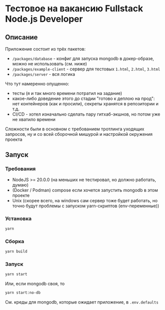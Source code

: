 # Тестовое на вакансию Fullstack Node.js Developer

## Описание
Приложение состоит из трёх пакетов:
- `/packages/database` - конфиг для запуска mongodb в докер-образе, можно не использовать (см. ниже)
- `/packages/example-client` - сервер для тестовых `1.html`, `2.html`, `3.html`
- `/packages/server` - вся логика

Что тут намеренно опущенно:
- тесты (я и так много времени потратил на задание)
- какое-либо доведение этого до стадии "готово к деплою на прод": нет контейнеров (как и просили), секреты хранятся в репозитории и т.д.
- CI/CD - хотел изначально сделать пару гитхаб-экшнов, но потом уже не хватило времени

Сложности были в основном с требованием тротлинга уходящих запросов, ну и со всей
сборочной мишурой и настройкой окружения проекта

## Запуск

### Требования
- NodeJS >= 20.0.0 (на меньших не тестировал, но должно работать, думаю)
- (Docker / Podman) compose если хочется запустить mongodb в этом проекте
- Unix (скорее всего, на windows сам сервер тоже будет работать, но точно будут проблемы с запуском yarn-скриптов (env-переменные))

### Установка
```bash
yarn
```

### Сборка
```bash
yarn build
```

### Запуск
```bash
yarn start
```

Или, если mongodb своя, то
```bash
yarn start:no-db
```
См. креды для mongodb, которые ожидает приложение, в `.env.defaults`

